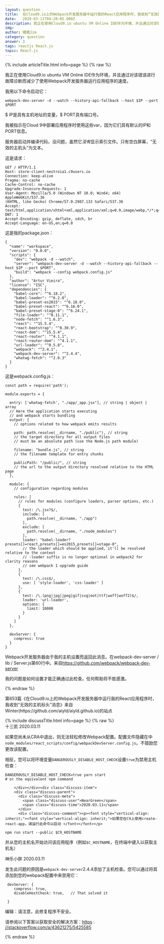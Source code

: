 ```yaml
---
layout: question
title:  在Cloud9.io上的Webpack开发服务器中运行我的React应用程序时，我收到“无效的主机标头”消息
date:   2020-03-11T04:20:05.000Z
description: 我正在使用Cloud9.io ubuntu VM Online IDE作为环境，并且通过对该错误进行故障诊断而减少了使用Webpack开发服务器运行应用程...
img: 
author: 猪猪Jim
category: question
answer: 3
tags: reactjs React.js
topic: React.js
---
```

<div class="article-root">
  <div class="article">
    {% include articleTitle.html info=page %}
    {% raw %}
    <div class="article-content"><p><font style="vertical-align: inherit;"><font style="vertical-align: inherit;">我正在使用Cloud9.io ubuntu VM Online IDE作为环境，并且通过对该错误进行故障诊断而减少了使用Webpack开发服务器运行应用程序的速度。 </font></font></p>

<p><font style="vertical-align: inherit;"><font style="vertical-align: inherit;">我用以下命令启动它：</font></font></p>

<pre><code>webpack-dev-server -d --watch --history-api-fallback --host $IP --port $PORT
</code></pre>

<p><font style="vertical-align: inherit;"><font style="vertical-align: inherit;">$ IP是具有主机地址的变量，$ PORT具有端口号。</font></font></p>

<p><font style="vertical-align: inherit;"><font style="vertical-align: inherit;">我被指示在Cloud 9中部署应用程序时使用这些var，因为它们具有默认的IP和PORT信息。</font></font></p>

<p><font style="vertical-align: inherit;"><font style="vertical-align: inherit;">服务器启动并编译代码，没问题，虽然它</font></font><em><font style="vertical-align: inherit;"><font style="vertical-align: inherit;">没有</font></font></em><font style="vertical-align: inherit;"><font style="vertical-align: inherit;">显示索引文件。</font><font style="vertical-align: inherit;">只有空白屏幕，“无效的主机头”为文本。</font></font></p>

<p><font style="vertical-align: inherit;"><font style="vertical-align: inherit;">这是请求：</font></font></p>

<pre><code>GET / HTTP/1.1<font></font>
Host: store-client-nestroia1.c9users.io<font></font>
Connection: keep-alive<font></font>
Pragma: no-cache<font></font>
Cache-Control: no-cache<font></font>
Upgrade-Insecure-Requests: 1<font></font>
User-Agent: Mozilla/5.0 (Windows NT 10.0; Win64; x64) AppleWebKit/537.36 <font></font>
(KHTML, like Gecko) Chrome/57.0.2987.133 Safari/537.36<font></font>
Accept: <font></font>
text/html,application/xhtml+xml,application/xml;q=0.9,image/webp,*/*;q=0.8<font></font>
DNT: 1<font></font>
Accept-Encoding: gzip, deflate, sdch, br<font></font>
Accept-Language: en-US,en;q=0.8<font></font>
</code></pre>

<p><font style="vertical-align: inherit;"><font style="vertical-align: inherit;">这是我的package.json：</font></font></p>

<pre><code>{<font></font>
  "name": "workspace",<font></font>
  "version": "0.0.0",<font></font>
  "scripts": {<font></font>
    "dev": "webpack -d --watch",<font></font>
    "server": "webpack-dev-server -d --watch --history-api-fallback --host $IP --port $PORT",<font></font>
    "build": "webpack --config webpack.config.js"<font></font>
  },<font></font>
  "author": "Artur Vieira",<font></font>
  "license": "ISC",<font></font>
  "dependencies": {<font></font>
    "babel-core": "^6.18.2",<font></font>
    "babel-loader": "^6.2.8",<font></font>
    "babel-preset-es2015": "^6.18.0",<font></font>
    "babel-preset-react": "^6.16.0",<font></font>
    "babel-preset-stage-0": "^6.24.1",<font></font>
    "file-loader": "^0.11.1",<font></font>
    "node-fetch": "^1.6.3",<font></font>
    "react": "^15.5.4",<font></font>
    "react-bootstrap": "^0.30.9",<font></font>
    "react-dom": "^15.5.4",<font></font>
    "react-router": "^4.1.1",<font></font>
    "react-router-dom": "^4.1.1",<font></font>
    "url-loader": "^0.5.8",<font></font>
    "webpack": "^2.4.1",<font></font>
    "webpack-dev-server": "^2.4.4",<font></font>
    "whatwg-fetch": "^2.0.3"<font></font>
  }<font></font>
}<font></font>
</code></pre>

<p><font style="vertical-align: inherit;"><font style="vertical-align: inherit;">这是webpack.config.js：</font></font></p>

<pre><code>const path = require('path');<font></font>
<font></font>
module.exports = {<font></font>
<font></font>
  entry: ['whatwg-fetch', "./app/_app.jsx"], // string | object | array<font></font>
  // Here the application starts executing<font></font>
  // and webpack starts bundling<font></font>
  output: {<font></font>
    // options related to how webpack emits results<font></font>
<font></font>
    path: path.resolve(__dirname, "./public"), // string<font></font>
    // the target directory for all output files<font></font>
    // must be an absolute path (use the Node.js path module)<font></font>
<font></font>
    filename: "bundle.js", // string<font></font>
    // the filename template for entry chunks<font></font>
<font></font>
    publicPath: "/public/", // string<font></font>
    // the url to the output directory resolved relative to the HTML page<font></font>
  },<font></font>
<font></font>
  module: {<font></font>
    // configuration regarding modules<font></font>
<font></font>
    rules: [<font></font>
      // rules for modules (configure loaders, parser options, etc.)<font></font>
      {<font></font>
        test: /\.jsx?$/,<font></font>
        include: [<font></font>
          path.resolve(__dirname, "./app")<font></font>
        ],<font></font>
        exclude: [<font></font>
          path.resolve(__dirname, "./node_modules")<font></font>
        ],<font></font>
        loader: "babel-loader?presets[]=react,presets[]=es2015,presets[]=stage-0",<font></font>
        // the loader which should be applied, it'll be resolved relative to the context<font></font>
        // -loader suffix is no longer optional in webpack2 for clarity reasons<font></font>
        // see webpack 1 upgrade guide<font></font>
      },<font></font>
      {<font></font>
        test: /\.css$/,<font></font>
        use: [ 'style-loader', 'css-loader' ]<font></font>
      },<font></font>
      {<font></font>
        test: /\.(png|jpg|jpeg|gif|svg|eot|ttf|woff|woff2)$/,<font></font>
        loader: 'url-loader',<font></font>
        options: {<font></font>
          limit: 10000<font></font>
        }<font></font>
      }<font></font>
    ]<font></font>
  },<font></font>
<font></font>
  devServer: {<font></font>
    compress: true<font></font>
  }<font></font>
}<font></font>
</code></pre>

<p><font style="vertical-align: inherit;"><font style="vertical-align: inherit;">Webpack开发服务器由于我的主机设置而返回此消息。</font><font style="vertical-align: inherit;">在webpack-dev-server / lib / Server.js第60行中。来自</font></font><a href="https://github.com/webpack/webpack-dev-server" rel="noreferrer"><font style="vertical-align: inherit;"><font style="vertical-align: inherit;">https://github.com/webpack/webpack-dev-server</font></font></a></p>

<p><font style="vertical-align: inherit;"><font style="vertical-align: inherit;">我的问题是如何设置才能正确通过此检查。</font><font style="vertical-align: inherit;">任何帮助将不胜感激。</font></font></p></div>
    {% endraw %}
  </div>
  <p class="winter_mark">第653篇《在Cloud9.io上的Webpack开发服务器中运行我的React应用程序时，我收到“无效的主机标头”消息》来自Winter(https://github.com/aiyld/aiyld.github.io)的站点</p>
  <div class="discuss-wrapper">
    {% include discussTitle.html info=page %}
    {% raw %}
    <div class="discuss-list">
    <div class="discuss-item">
        <div class="discuss-parent">
          <div class="discuss-meta">
            <span class="discuss-user">十三凯</span>
            <span class="discuss-time">2020.03.11</span>
          </div>
          <div class="discuss-comment"><p><font style="vertical-align: inherit;"><font style="vertical-align: inherit;">如果您尚未从CRA中退出，则无法轻松修改Webpack配置。</font><font style="vertical-align: inherit;">配置文件隐藏在中</font></font><code>node_modules/react_scripts/config/webpackDevServer.config.js</code><font style="vertical-align: inherit;"><font style="vertical-align: inherit;">。</font><font style="vertical-align: inherit;">不鼓励您更改该配置。</font></font></p>

<p><font style="vertical-align: inherit;"><font style="vertical-align: inherit;">相反，您可以将环境变量</font></font><code>DANGEROUSLY_DISABLE_HOST_CHECK</code><font style="vertical-align: inherit;"><font style="vertical-align: inherit;">设置</font></font><code>true</code><font style="vertical-align: inherit;"><font style="vertical-align: inherit;">为禁用主机检查：</font></font></p>

<pre class="lang-none prettyprint-override"><code>DANGEROUSLY_DISABLE_HOST_CHECK=true yarn start  <font></font>
# or the equivalent npm command<font></font>
</code></pre></div>
        </div></div><div class="discuss-item">
        <div class="discuss-parent">
          <div class="discuss-meta">
            <span class="discuss-user">NearGreen</span>
            <span class="discuss-time">2020.03.11</span>
          </div>
          <div class="discuss-comment"><p><font style="vertical-align: inherit;"><font style="vertical-align: inherit;">如果您在C9上使用create-react-app，请运行此命令以启动 </font></font></p>

<pre><code>npm run start --public $C9_HOSTNAME
</code></pre>

<p><font style="vertical-align: inherit;"><font style="vertical-align: inherit;">并从您的主机名开始访问该应用程序（例如</font></font><code>$C_HOSTNAME</code><font style="vertical-align: inherit;"><font style="vertical-align: inherit;">，在终端中</font><font style="vertical-align: inherit;">键入</font><font style="vertical-align: inherit;">以获取主机名）</font></font></p></div>
        </div></div><div class="discuss-item">
        <div class="discuss-parent">
          <div class="discuss-meta">
            <span class="discuss-user">神乐小胖</span>
            <span class="discuss-time">2020.03.11</span>
          </div>
          <div class="discuss-comment"><p><font style="vertical-align: inherit;"><font style="vertical-align: inherit;">发生此问题的原因是</font></font><code>webpack-dev-server</code><font style="vertical-align: inherit;"><font style="vertical-align: inherit;">2.4.4添加了主机检查。</font><font style="vertical-align: inherit;">您可以通过将其添加到您的webpack配置中来禁用它：</font></font></p>

<pre><code> devServer: {<font></font>
    compress: true,<font></font>
    disableHostCheck: true,   // That solved it<font></font>
<font></font>
 }      <font></font>
</code></pre>

<p><font style="vertical-align: inherit;"><font style="vertical-align: inherit;">编辑：请注意，此修复程序不安全。</font></font></p>

<p><font style="vertical-align: inherit;"><font style="vertical-align: inherit;">请参阅以下答案以获取安全的解决方案：</font><a href="https://stackoverflow.com/a/43621275/5425585"><font style="vertical-align: inherit;">https</font></a><font style="vertical-align: inherit;"> :
 </font></font><a href="https://stackoverflow.com/a/43621275/5425585"><font style="vertical-align: inherit;"><font style="vertical-align: inherit;">//stackoverflow.com/a/43621275/5425585</font></font></a></p></div>
        </div></div>
    </div>
    {% endraw %}
  </div>
<div>

